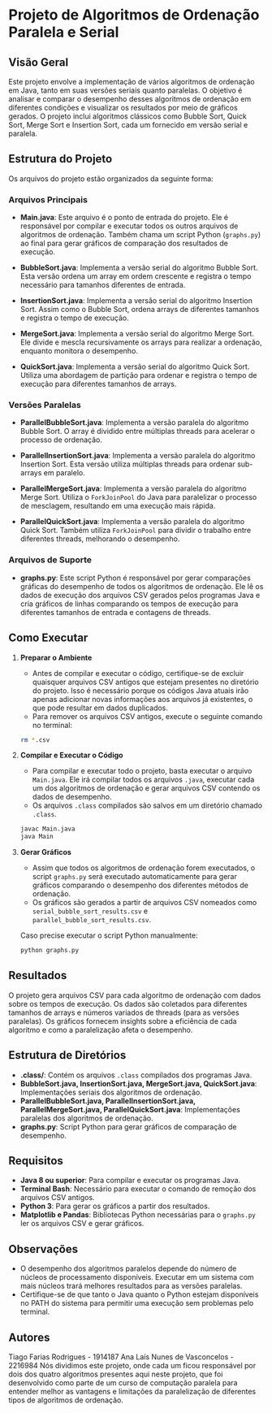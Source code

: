 # Projeto de Algoritmos de Ordenação Paralela e Serial

## Visão Geral
Este projeto envolve a implementação de vários algoritmos de ordenação em Java, tanto em suas versões seriais quanto paralelas. O objetivo é analisar e comparar o desempenho desses algoritmos de ordenação em diferentes condições e visualizar os resultados por meio de gráficos gerados. O projeto inclui algoritmos clássicos como Bubble Sort, Quick Sort, Merge Sort e Insertion Sort, cada um fornecido em versão serial e paralela.

## Estrutura do Projeto
Os arquivos do projeto estão organizados da seguinte forma:

### Arquivos Principais
- **Main.java**: Este arquivo é o ponto de entrada do projeto. Ele é responsável por compilar e executar todos os outros arquivos de algoritmos de ordenação. Também chama um script Python (`graphs.py`) ao final para gerar gráficos de comparação dos resultados de execução.

- **BubbleSort.java**: Implementa a versão serial do algoritmo Bubble Sort. Esta versão ordena um array em ordem crescente e registra o tempo necessário para tamanhos diferentes de entrada.

- **InsertionSort.java**: Implementa a versão serial do algoritmo Insertion Sort. Assim como o Bubble Sort, ordena arrays de diferentes tamanhos e registra o tempo de execução.

- **MergeSort.java**: Implementa a versão serial do algoritmo Merge Sort. Ele divide e mescla recursivamente os arrays para realizar a ordenação, enquanto monitora o desempenho.

- **QuickSort.java**: Implementa a versão serial do algoritmo Quick Sort. Utiliza uma abordagem de partição para ordenar e registra o tempo de execução para diferentes tamanhos de arrays.

### Versões Paralelas
- **ParallelBubbleSort.java**: Implementa a versão paralela do algoritmo Bubble Sort. O array é dividido entre múltiplas threads para acelerar o processo de ordenação.

- **ParallelInsertionSort.java**: Implementa a versão paralela do algoritmo Insertion Sort. Esta versão utiliza múltiplas threads para ordenar sub-arrays em paralelo.

- **ParallelMergeSort.java**: Implementa a versão paralela do algoritmo Merge Sort. Utiliza o `ForkJoinPool` do Java para paralelizar o processo de mesclagem, resultando em uma execução mais rápida.

- **ParallelQuickSort.java**: Implementa a versão paralela do algoritmo Quick Sort. Também utiliza `ForkJoinPool` para dividir o trabalho entre diferentes threads, melhorando o desempenho.

### Arquivos de Suporte
- **graphs.py**: Este script Python é responsável por gerar comparações gráficas do desempenho de todos os algoritmos de ordenação. Ele lê os dados de execução dos arquivos CSV gerados pelos programas Java e cria gráficos de linhas comparando os tempos de execução para diferentes tamanhos de entrada e contagens de threads.

## Como Executar
1. **Preparar o Ambiente**
   - Antes de compilar e executar o código, certifique-se de excluir quaisquer arquivos CSV antigos que estejam presentes no diretório do projeto. Isso é necessário porque os códigos Java atuais irão apenas adicionar novas informações aos arquivos já existentes, o que pode resultar em dados duplicados.
   - Para remover os arquivos CSV antigos, execute o seguinte comando no terminal:
   
   ```sh
   rm *.csv
   ```

2. **Compilar e Executar o Código**
   - Para compilar e executar todo o projeto, basta executar o arquivo `Main.java`. Ele irá compilar todos os arquivos `.java`, executar cada um dos algoritmos de ordenação e gerar arquivos CSV contendo os dados de desempenho.
   - Os arquivos `.class` compilados são salvos em um diretório chamado `.class`.

   ```sh
   javac Main.java
   java Main
   ```

2. **Gerar Gráficos**
   - Assim que todos os algoritmos de ordenação forem executados, o script `graphs.py` será executado automaticamente para gerar gráficos comparando o desempenho dos diferentes métodos de ordenação.
   - Os gráficos são gerados a partir de arquivos CSV nomeados como `serial_bubble_sort_results.csv` e `parallel_bubble_sort_results.csv`.

   Caso precise executar o script Python manualmente:
   ```sh
   python graphs.py
   ```

## Resultados
O projeto gera arquivos CSV para cada algoritmo de ordenação com dados sobre os tempos de execução. Os dados são coletados para diferentes tamanhos de arrays e números variados de threads (para as versões paralelas). Os gráficos fornecem insights sobre a eficiência de cada algoritmo e como a paralelização afeta o desempenho.

## Estrutura de Diretórios
- **.class/**: Contém os arquivos `.class` compilados dos programas Java.
- **BubbleSort.java, InsertionSort.java, MergeSort.java, QuickSort.java**: Implementações seriais dos algoritmos de ordenação.
- **ParallelBubbleSort.java, ParallelInsertionSort.java, ParallelMergeSort.java, ParallelQuickSort.java**: Implementações paralelas dos algoritmos de ordenação.
- **graphs.py**: Script Python para gerar gráficos de comparação de desempenho.

## Requisitos
- **Java 8 ou superior**: Para compilar e executar os programas Java.
- **Terminal Bash**: Necessário para executar o comando de remoção dos arquivos CSV antigos.
- **Python 3**: Para gerar os gráficos a partir dos resultados.
- **Matplotlib e Pandas**: Bibliotecas Python necessárias para o `graphs.py` ler os arquivos CSV e gerar gráficos.

## Observações
- O desempenho dos algoritmos paralelos depende do número de núcleos de processamento disponíveis. Executar em um sistema com mais núcleos trará melhores resultados para as versões paralelas.
- Certifique-se de que tanto o Java quanto o Python estejam disponíveis no PATH do sistema para permitir uma execução sem problemas pelo terminal.

## Autores
Tiago Farias Rodrigues - 1914187
Ana Laís Nunes de Vasconcelos - 2216984
Nós dividimos este projeto, onde cada um ficou responsável por dois dos quatro algoritmos presentes aqui neste projeto, que foi desenvolvido como parte de um curso de computação paralela para entender melhor as vantagens e limitações da paralelização de diferentes tipos de algoritmos de ordenação.